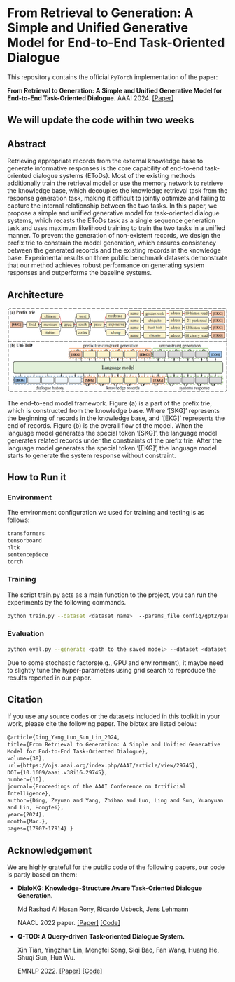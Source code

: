 # From Retrieval to Generation: A Simple and Unified Generative Model for End-to-End Task-Oriented Dialogue

This repository contains the official `PyTorch` implementation of the paper:

**From Retrieval to Generation: A Simple and Unified Generative Model for End-to-End Task-Oriented Dialogue.** AAAI 2024. [[Paper]](https://ojs.aaai.org/index.php/AAAI/article/view/29745)

## We will update the code within two weeks

## Abstract

Retrieving appropriate records from the external knowledge base to generate informative responses is the core capability of end-to-end task-oriented dialogue systems (EToDs). Most of the existing methods additionally train the retrieval model or use the memory network to retrieve the knowledge base, which decouples the knowledge retrieval task from the response generation task, making it difficult to jointly optimize and failing to capture the internal relationship between the two tasks. In this paper, we propose a simple and unified generative model for task-oriented dialogue systems, which recasts the EToDs task as a single sequence generation task and uses maximum likelihood training to train the two tasks in a unified manner. To prevent the generation of non-existent records, we design the prefix trie to constrain the model generation, which ensures consistency between the generated records and the existing records in the knowledge base. Experimental results on three public benchmark datasets demonstrate that our method achieves robust performance on generating system responses and outperforms the baseline systems. 

## Architecture

![image](imgs/model.png)

The end-to-end model framework. Figure (a) is a part of the prefix trie, which is constructed from the knowledge base. Where ‘[SKG]’ represents the beginning of records in the knowledge base, and ‘[EKG]’ represents the end of records. Figure (b) is the overall flow of the model. When the language model generates the special token ‘[SKG]’, the language model generates related records under the constraints of the prefix trie. After the language model generates the special token ‘[EKG]’, the language model starts to generate the system response without constraint.

## How to Run it

### Environment
The environment configuration we used for training and testing is as follows:
```
transformers
tensorboard
nltk
sentencepiece
torch
```

### Training

The script train.py acts as a main function to the project, you can run the experiments by the following commands.

```bash
python train.py --dataset <dataset name>  --params_file config/gpt2/params.json --device cuda
```

### Evaluation
```bash
python eval.py --generate <path to the saved model> --dataset <dataset name>  --generation_params_file config/gpt2/generation_params.json --eval_dataset test  --output_file <the path to output file>
```

Due to some stochastic factors(e.g., GPU and environment), it maybe need to slightly tune the hyper-parameters using grid search to reproduce the results reported in our paper. 


## Citation

If you use any source codes or the datasets included in this toolkit in your work, please cite the following paper. The bibtex are listed below:

```
@article{Ding_Yang_Luo_Sun_Lin_2024,
title={From Retrieval to Generation: A Simple and Unified Generative Model for End-to-End Task-Oriented Dialogue},
volume={38},
url={https://ojs.aaai.org/index.php/AAAI/article/view/29745},
DOI={10.1609/aaai.v38i16.29745},
number={16},
journal={Proceedings of the AAAI Conference on Artificial Intelligence},
author={Ding, Zeyuan and Yang, Zhihao and Luo, Ling and Sun, Yuanyuan and Lin, Hongfei},
year={2024},
month={Mar.},
pages={17907-17914} }
```

## Acknowledgement

We are highly grateful for the public code of the following papers, our code is partly based on them:

- **DialoKG: Knowledge-Structure Aware Task-Oriented Dialogue Generation.**

   Md Rashad Al Hasan Rony, Ricardo Usbeck, Jens Lehmann

   NAACL 2022 paper. [[Paper]](https://aclanthology.org/2022.findings-naacl.195.pdf) [[Code]](https://github.com/rashad101/DialoKG)


- **Q-TOD: A Query-driven Task-oriented Dialogue System.**

    Xin Tian, Yingzhan Lin, Mengfei Song, Siqi Bao, Fan Wang, Huang He, Shuqi Sun, Hua Wu.

    EMNLP 2022. [[Paper]](https://aclanthology.org/2022.emnlp-main.489.pdf) [[Code]](https://github.com/PaddlePaddle/Knover/tree/develop/projects/Q-TOD)


